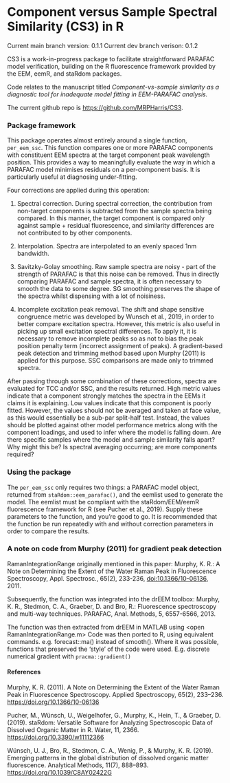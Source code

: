 
# Component versus Sample Spectral Similarity (CS3) in R

Current main branch version: 0.1.1 Current dev branch verison: 0.1.2

CS3 is a work-in-progress package to facilitate straightforward PARAFAC
model verification, building on the R fluorescence framework provided by
the EEM, eemR, and staRdom packages.

Code relates to the manuscript titled *Component-vs-sample similarity as
a diagnostic tool for inadequate model fitting in EEM-PARAFAC analysis.*

The current github repo is <https://github.com/MRPHarris/CS3>.

### Package framework

This package operates almost entirely around a single function,
`per_eem_ssc`. This function compares one or more PARAFAC components
with constituent EEM spectra at the target component peak wavelength
position. This provides a way to meaningfully evaluate the way in which
a PARAFAC model minimises residuals on a per-component basis. It is
particularly useful at diagnosing under-fitting.

Four corrections are applied during this operation:

1)  Spectral correction. During spectral correction, the contribution
    from non-target components is subtracted from the sample spectra
    being compared. In this manner, the target component is compared
    only against sample + residual fluorescence, and similarity
    differences are not contributed to by other components.

2)  Interpolation. Spectra are interpolated to an evenly spaced 1nm
    bandwidth.

3)  Savitzky-Golay smoothing. Raw sample spectra are noisy - part of the
    strength of PARAFAC is that this noise can be removed. Thus in
    directly comparing PARAFAC and sample spectra, it is often necessary
    to smooth the data to some degree. SG smoothing preserves the shape
    of the spectra whilst dispensing with a lot of noisiness.

4)  Incomplete excitation peak removal. The shift and shape sensitive
    congruence metric was developed by Wunsch et al., 2019, in order to
    better compare excitation spectra. However, this metric is also
    useful in picking up small excitation spectral differences. To apply
    it, it is necessary to remove incomplete peaks so as not to bias the
    peak position penalty term (incorrect assignment of peaks). A
    gradient-based peak detection and trimming method based upon
    Murphy (2011) is applied for this purpose. SSC comparisons are made
    only to trimmed spectra.

After passing through some combination of these corrections, spectra are
evaluated for TCC and/or SSC, and the results returned. High metric
values indicate that a component strongly matches the spectra in the
EEMs it claims it is explaining. Low values indicate that this component
is poorly fitted. However, the values should not be averaged and taken
at face value, as this would essentially be a sub-par split-half test.
Instead, the values should be plotted against other model performance
metrics along with the component loadings, and used to infer where the
model is falling down. Are there specific samples where the model and
sample similarity falls apart? Why might this be? Is spectral averaging
occurring; are more components required?

### Using the package

The `per_eem_ssc` only requires two things: a PARAFAC model object,
returned from `staRdom::eem_parafac()`, and the eemlist used to generate
the model. The eemlist must be compliant with the staRdom/EEM/eemR
fluorescence framework for R (see Pucher et al., 2019). Supply these
parameters to the function, and you’re good to go. It is recommended
that the function be run repeatedly with and without correction
parameters in order to compare the results.

### A note on code from Murphy (2011) for gradient peak detection

RamanIntegrationRange originally mentioned in this paper: Murphy, K. R.:
A Note on Determining the Extent of the Water Raman Peak in Fluorescence
Spectroscopy, Appl. Spectrosc., 65(2), 233-236, <doi:10.1366/10-06136>,
2011.

Subsequently, the function was integrated into the drEEM toolbox:
Murphy, K. R., Stedmon, C. A., Graeber, D. and Bro, R.: Fluorescence
spectroscopy and multi-way techniques. PARAFAC, Anal. Methods, 5,
6557-6566, 2013.

The function was then extracted from drEEM in MATLAB using \<open
RamanIntegrationRange.m\> Code was then ported to R, using equivalent
commands. e.g. forecast::ma() instead of smooth(). Where it was
possible, functions that preserved the ‘style’ of the code were used.
E.g. discrete numerical gradient with `pracma::gradient()`

#### References

Murphy, K. R. (2011). A Note on Determining the Extent of the Water
Raman Peak in Fluorescence Spectroscopy. Applied Spectroscopy, 65(2),
233–236. <https://doi.org/10.1366/10-06136>

Pucher, M., Wünsch, U., Weigelhofer, G., Murphy, K., Hein, T., &
Graeber, D. (2019). staRdom: Versatile Software for Analyzing
Spectroscopic Data of Dissolved Organic Matter in R. Water, 11, 2366.
<https://doi.org/10.3390/w11112366>

Wünsch, U. J., Bro, R., Stedmon, C. A., Wenig, P., & Murphy, K. R.
(2019). Emerging patterns in the global distribution of dissolved
organic matter fluorescence. Analytical Methods, 11(7), 888–893.
<https://doi.org/10.1039/C8AY02422G>
